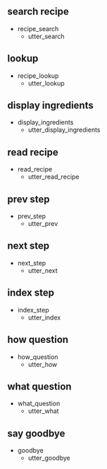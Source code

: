 <!-- ## greet path
* greet
  - utter_greet
* recipe_search
  - utter_search
* recipe_lookup
  - utter_lookup
* display_ingredients OR read_recipe
  - utter_greet
* prev_step OR next_step OR index_step OR how_question OR what_question
  - utter_goodbye -->

## search recipe
* recipe_search
  - utter_search

## lookup
* recipe_lookup
  - utter_lookup

## display ingredients
* display_ingredients
  - utter_display_ingredients

## read recipe
* read_recipe
  - utter_read_recipe

## prev step
* prev_step
  - utter_prev
  
## next step
* next_step
  - utter_next
  
## index step
* index_step
  - utter_index
  
## how question
* how_question
  - utter_how
  
## what question
* what_question
  - utter_what
  
## say goodbye
* goodbye
  - utter_goodbye
